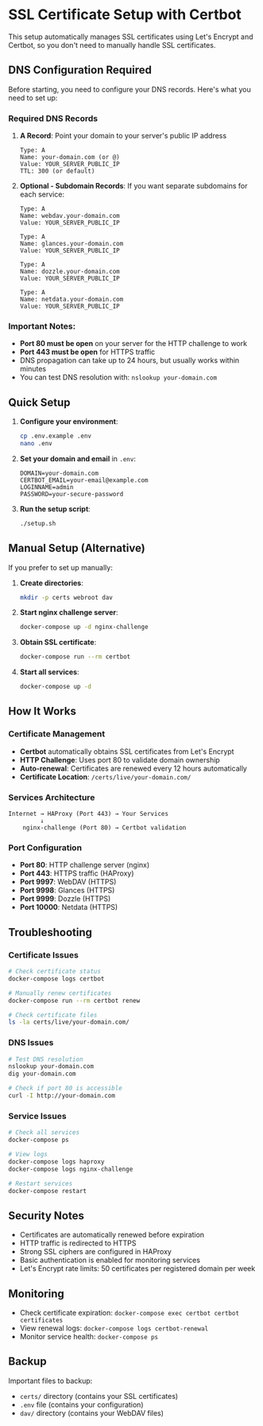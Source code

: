 # SSL Certificate Setup with Certbot

This setup automatically manages SSL certificates using Let's Encrypt and Certbot, so you don't need to manually handle SSL certificates.

## DNS Configuration Required

Before starting, you need to configure your DNS records. Here's what you need to set up:

### Required DNS Records

1. **A Record**: Point your domain to your server's public IP address
   ```
   Type: A
   Name: your-domain.com (or @)
   Value: YOUR_SERVER_PUBLIC_IP
   TTL: 300 (or default)
   ```

2. **Optional - Subdomain Records**: If you want separate subdomains for each service:
   ```
   Type: A
   Name: webdav.your-domain.com
   Value: YOUR_SERVER_PUBLIC_IP
   
   Type: A
   Name: glances.your-domain.com
   Value: YOUR_SERVER_PUBLIC_IP
   
   Type: A
   Name: dozzle.your-domain.com
   Value: YOUR_SERVER_PUBLIC_IP
   
   Type: A
   Name: netdata.your-domain.com
   Value: YOUR_SERVER_PUBLIC_IP
   ```

### Important Notes:
- **Port 80 must be open** on your server for the HTTP challenge to work
- **Port 443 must be open** for HTTPS traffic
- DNS propagation can take up to 24 hours, but usually works within minutes
- You can test DNS resolution with: `nslookup your-domain.com`

## Quick Setup

1. **Configure your environment**:
   ```bash
   cp .env.example .env
   nano .env
   ```

2. **Set your domain and email** in `.env`:
   ```
   DOMAIN=your-domain.com
   CERTBOT_EMAIL=your-email@example.com
   LOGINNAME=admin
   PASSWORD=your-secure-password
   ```

3. **Run the setup script**:
   ```bash
   ./setup.sh
   ```

## Manual Setup (Alternative)

If you prefer to set up manually:

1. **Create directories**:
   ```bash
   mkdir -p certs webroot dav
   ```

2. **Start nginx challenge server**:
   ```bash
   docker-compose up -d nginx-challenge
   ```

3. **Obtain SSL certificate**:
   ```bash
   docker-compose run --rm certbot
   ```

4. **Start all services**:
   ```bash
   docker-compose up -d
   ```

## How It Works

### Certificate Management
- **Certbot** automatically obtains SSL certificates from Let's Encrypt
- **HTTP Challenge**: Uses port 80 to validate domain ownership
- **Auto-renewal**: Certificates are renewed every 12 hours automatically
- **Certificate Location**: `/certs/live/your-domain.com/`

### Services Architecture
```
Internet → HAProxy (Port 443) → Your Services
         ↓
    nginx-challenge (Port 80) → Certbot validation
```

### Port Configuration
- **Port 80**: HTTP challenge server (nginx)
- **Port 443**: HTTPS traffic (HAProxy)
- **Port 9997**: WebDAV (HTTPS)
- **Port 9998**: Glances (HTTPS)
- **Port 9999**: Dozzle (HTTPS)
- **Port 10000**: Netdata (HTTPS)

## Troubleshooting

### Certificate Issues
```bash
# Check certificate status
docker-compose logs certbot

# Manually renew certificates
docker-compose run --rm certbot renew

# Check certificate files
ls -la certs/live/your-domain.com/
```

### DNS Issues
```bash
# Test DNS resolution
nslookup your-domain.com
dig your-domain.com

# Check if port 80 is accessible
curl -I http://your-domain.com
```

### Service Issues
```bash
# Check all services
docker-compose ps

# View logs
docker-compose logs haproxy
docker-compose logs nginx-challenge

# Restart services
docker-compose restart
```

## Security Notes

- Certificates are automatically renewed before expiration
- HTTP traffic is redirected to HTTPS
- Strong SSL ciphers are configured in HAProxy
- Basic authentication is enabled for monitoring services
- Let's Encrypt rate limits: 50 certificates per registered domain per week

## Monitoring

- Check certificate expiration: `docker-compose exec certbot certbot certificates`
- View renewal logs: `docker-compose logs certbot-renewal`
- Monitor service health: `docker-compose ps`

## Backup

Important files to backup:
- `certs/` directory (contains your SSL certificates)
- `.env` file (contains your configuration)
- `dav/` directory (contains your WebDAV files)